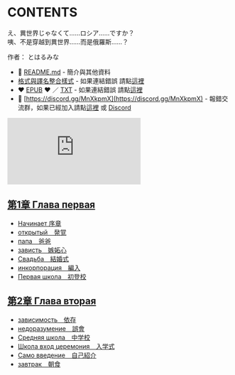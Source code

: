 # CONTENTS

え、異世界じゃなくて……ロシア……ですか？  
咦、不是穿越到異世界……而是俄羅斯……？  

作者： とはるみな  



- :closed_book: [README.md](README.md) - 簡介與其他資料
- [格式與譯名整合樣式](https://github.com/bluelovers/node-novel/blob/master/lib/locales/%E3%81%88%E3%80%81%E7%95%B0%E4%B8%96%E7%95%8C%E3%81%98%E3%82%83%E3%81%AA%E3%81%8F%E3%81%A6%E2%80%A6%E2%80%A6%E3%83%AD%E3%82%B7%E3%82%A2%E2%80%A6%E2%80%A6%E3%81%A7%E3%81%99%E3%81%8B%EF%BC%9F.ts) - 如果連結錯誤 請點[這裡](https://github.com/bluelovers/node-novel/blob/master/lib/locales/)
-  :heart: [EPUB](https://gitlab.com/demonovel/epub-txt/blob/master/modern/%E5%92%A6%E3%80%81%E4%B8%8D%E6%98%AF%E7%A9%BF%E8%B6%8A%E5%88%B0%E7%95%B0%E4%B8%96%E7%95%8C%E2%80%A6%E2%80%A6%E8%80%8C%E6%98%AF%E4%BF%84%E7%BE%85%E6%96%AF%E2%80%A6%E2%80%A6%EF%BC%9F.epub) :heart:  ／ [TXT](https://gitlab.com/demonovel/epub-txt/blob/master/modern/out/%E5%92%A6%E3%80%81%E4%B8%8D%E6%98%AF%E7%A9%BF%E8%B6%8A%E5%88%B0%E7%95%B0%E4%B8%96%E7%95%8C%E2%80%A6%E2%80%A6%E8%80%8C%E6%98%AF%E4%BF%84%E7%BE%85%E6%96%AF%E2%80%A6%E2%80%A6%EF%BC%9F.out.txt) - 如果連結錯誤 請點[這裡](https://gitlab.com/demonovel/epub-txt/blob/master/modern/)
- :mega: [https://discord.gg/MnXkpmX](https://discord.gg/MnXkpmX) - 報錯交流群，如果已經加入請點[這裡](https://discordapp.com/channels/467794087769014273/467794088285175809) 或 [Discord](https://discordapp.com/channels/@me)


![導航目錄](https://chart.apis.google.com/chart?cht=qr&chs=150x150&chl=https://gitlab.com/novel-group/txt-source/blob/master/modern/え、異世界じゃなくて……ロシア……ですか？/導航目錄.md "導航目錄")




## [第1章 Глава первая](00000_%E7%AC%AC1%E7%AB%A0%20%D0%93%D0%BB%D0%B0%D0%B2%D0%B0%20%D0%BF%D0%B5%D1%80%D0%B2%D0%B0%D1%8F)

- [Начинает 序章](00000_%E7%AC%AC1%E7%AB%A0%20%D0%93%D0%BB%D0%B0%D0%B2%D0%B0%20%D0%BF%D0%B5%D1%80%D0%B2%D0%B0%D1%8F/00010_%D0%9D%D0%B0%D1%87%D0%B8%D0%BD%D0%B0%D0%B5%D1%82%20%E5%BA%8F%E7%AB%A0.txt)
- [открытый　発覚](00000_%E7%AC%AC1%E7%AB%A0%20%D0%93%D0%BB%D0%B0%D0%B2%D0%B0%20%D0%BF%D0%B5%D1%80%D0%B2%D0%B0%D1%8F/00020_%D0%BE%D1%82%D0%BA%D1%80%D1%8B%D1%82%D1%8B%D0%B9%E3%80%80%E7%99%BA%E8%A6%9A.txt)
- [папа　爸爸](00000_%E7%AC%AC1%E7%AB%A0%20%D0%93%D0%BB%D0%B0%D0%B2%D0%B0%20%D0%BF%D0%B5%D1%80%D0%B2%D0%B0%D1%8F/00030_%D0%BF%D0%B0%D0%BF%D0%B0%E3%80%80%E7%88%B8%E7%88%B8.txt)
- [зависть　嫉妬心](00000_%E7%AC%AC1%E7%AB%A0%20%D0%93%D0%BB%D0%B0%D0%B2%D0%B0%20%D0%BF%D0%B5%D1%80%D0%B2%D0%B0%D1%8F/00040_%D0%B7%D0%B0%D0%B2%D0%B8%D1%81%D1%82%D1%8C%E3%80%80%E5%AB%89%E5%A6%AC%E5%BF%83.txt)
- [Свадьба　結婚式](00000_%E7%AC%AC1%E7%AB%A0%20%D0%93%D0%BB%D0%B0%D0%B2%D0%B0%20%D0%BF%D0%B5%D1%80%D0%B2%D0%B0%D1%8F/00050_%D0%A1%D0%B2%D0%B0%D0%B4%D1%8C%D0%B1%D0%B0%E3%80%80%E7%B5%90%E5%A9%9A%E5%BC%8F.txt)
- [инкорпорация　編入](00000_%E7%AC%AC1%E7%AB%A0%20%D0%93%D0%BB%D0%B0%D0%B2%D0%B0%20%D0%BF%D0%B5%D1%80%D0%B2%D0%B0%D1%8F/00060_%D0%B8%D0%BD%D0%BA%D0%BE%D1%80%D0%BF%D0%BE%D1%80%D0%B0%D1%86%D0%B8%D1%8F%E3%80%80%E7%B7%A8%E5%85%A5.txt)
- [Первая школа　初登校](00000_%E7%AC%AC1%E7%AB%A0%20%D0%93%D0%BB%D0%B0%D0%B2%D0%B0%20%D0%BF%D0%B5%D1%80%D0%B2%D0%B0%D1%8F/00070_%D0%9F%D0%B5%D1%80%D0%B2%D0%B0%D1%8F%20%D1%88%D0%BA%D0%BE%D0%BB%D0%B0%E3%80%80%E5%88%9D%E7%99%BB%E6%A0%A1.txt)


## [第2章 Глава вторая](00010_%E7%AC%AC2%E7%AB%A0%20%D0%93%D0%BB%D0%B0%D0%B2%D0%B0%20%D0%B2%D1%82%D0%BE%D1%80%D0%B0%D1%8F)

- [зависимость　依存](00010_%E7%AC%AC2%E7%AB%A0%20%D0%93%D0%BB%D0%B0%D0%B2%D0%B0%20%D0%B2%D1%82%D0%BE%D1%80%D0%B0%D1%8F/00010_%D0%B7%D0%B0%D0%B2%D0%B8%D1%81%D0%B8%D0%BC%D0%BE%D1%81%D1%82%D1%8C%E3%80%80%E4%BE%9D%E5%AD%98.txt)
- [недоразумение　誤會](00010_%E7%AC%AC2%E7%AB%A0%20%D0%93%D0%BB%D0%B0%D0%B2%D0%B0%20%D0%B2%D1%82%D0%BE%D1%80%D0%B0%D1%8F/00020_%D0%BD%D0%B5%D0%B4%D0%BE%D1%80%D0%B0%D0%B7%D1%83%D0%BC%D0%B5%D0%BD%D0%B8%D0%B5%E3%80%80%E8%AA%A4%E6%9C%83.txt)
- [Средняя школа　中学校](00010_%E7%AC%AC2%E7%AB%A0%20%D0%93%D0%BB%D0%B0%D0%B2%D0%B0%20%D0%B2%D1%82%D0%BE%D1%80%D0%B0%D1%8F/00030_%D0%A1%D1%80%D0%B5%D0%B4%D0%BD%D1%8F%D1%8F%20%D1%88%D0%BA%D0%BE%D0%BB%D0%B0%E3%80%80%E4%B8%AD%E5%AD%A6%E6%A0%A1.txt)
- [Школа вход церемония　入学式](00010_%E7%AC%AC2%E7%AB%A0%20%D0%93%D0%BB%D0%B0%D0%B2%D0%B0%20%D0%B2%D1%82%D0%BE%D1%80%D0%B0%D1%8F/00040_%D0%A8%D0%BA%D0%BE%D0%BB%D0%B0%20%D0%B2%D1%85%D0%BE%D0%B4%20%D1%86%D0%B5%D1%80%D0%B5%D0%BC%D0%BE%D0%BD%D0%B8%D1%8F%E3%80%80%E5%85%A5%E5%AD%A6%E5%BC%8F.txt)
- [Само введение　自己紹介](00010_%E7%AC%AC2%E7%AB%A0%20%D0%93%D0%BB%D0%B0%D0%B2%D0%B0%20%D0%B2%D1%82%D0%BE%D1%80%D0%B0%D1%8F/00050_%D0%A1%D0%B0%D0%BC%D0%BE%20%D0%B2%D0%B2%D0%B5%D0%B4%D0%B5%D0%BD%D0%B8%D0%B5%E3%80%80%E8%87%AA%E5%B7%B1%E7%B4%B9%E4%BB%8B.txt)
- [завтрак　朝食](00010_%E7%AC%AC2%E7%AB%A0%20%D0%93%D0%BB%D0%B0%D0%B2%D0%B0%20%D0%B2%D1%82%D0%BE%D1%80%D0%B0%D1%8F/00060_%D0%B7%D0%B0%D0%B2%D1%82%D1%80%D0%B0%D0%BA%E3%80%80%E6%9C%9D%E9%A3%9F.txt)

